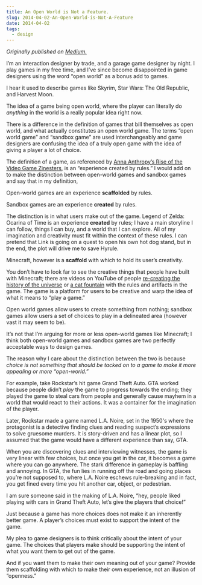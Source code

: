 ```yaml
---
title: An Open World is Not a Feature.
slug: 2014-04-02-An-Open-World-is-Not-A-Feature
date: 2014-04-02
tags:
  - design
---
```


_Originally published on [Medium.](https://medium.com/@chostett/f81d906d6dd9)_

I’m an interaction designer by trade, and a garage game designer by night. I play games in my free time, and I’ve since become disappointed in game designers using the word “open world” as a bonus add to games.

I hear it used to describe games like Skyrim, Star Wars: The Old Republic, and Harvest Moon.

The idea of a game being open world, where the player can literally do _anything_ in the world is a really popular idea right now.

There is a difference in the definition of games that bill themselves as open world, and what actually constitutes an open world game. The terms “open world game” and “sandbox game” are used interchangeably and game designers are confusing the idea of a truly open game with the idea of giving a player a lot of choice.

The definition of a game, as referenced by [Anna Anthropy’s Rise of the Video Game Zinesters](https://www.indiebound.org/book/9781609803728), is an “experience created by rules.” I would add on to make the distinction between open-world games and sandbox games and say that in my definition,

Open-world games are an experience **scaffolded** by rules.

Sandbox games are an experience **created** by rules.

The distinction is in what users make out of the game. Legend of Zelda: Ocarina of Time is an experience **created** by rules; I have a main storyline I can follow, things I can buy, and a world that I can explore. All of my imagination and creativity must fit within the context of these rules. I can pretend that Link is going on a quest to open his own hot dog stand, but in the end, the plot will drive me to save Hyrule.

Minecraft, however is a **scaffold** with which to hold its user’s creativity.

You don’t have to look far to see the creative things that people have built with Minecraft; there are videos on YouTube of people [re-creating the history of the universe](https://www.youtube.com/watch?v=cyFQwo-UesQ) or [a cat fountain](https://www.youtube.com/watch?v=iNw2YcAK9Wc) with the rules and artifacts in the game. The game is a platform for users to be creative and warp the idea of what it means to “play a game.”

Open world games allow users to create something from nothing; sandbox games allow users a set of choices to play in a delineated area (however vast it may seem to be).

It’s not that I’m arguing for more or less open-world games like Minecraft; I think both open-world games and sandbox games are two perfectly acceptable ways to design games.

The reason why I care about the distinction between the two is because _choice is not something that should be tacked on to a game to make it more appealing or more “open-world.”_

For example, take Rockstar’s hit game Grand Theft Auto. GTA worked because people didn’t _play_ the game to progress towards the ending; they played the game to steal cars from people and generally cause mayhem in a world that would react to their actions. It was a container for the imagination of the player.

Later, Rockstar made a game named L.A. Noire, set in the 1950's where the protagonist is a detective finding clues and reading suspect’s expressions to solve gruesome murders. It is story-driven and has a linear plot, so I assumed that the game would have a different experience than say, GTA.

When you are discovering clues and interviewing witnesses, the game is very linear with few choices, but once you get in the car, it becomes a game where you can go anywhere. The stark difference in gameplay is baffling and annoying. In GTA, the fun lies in running off the road and going places you’re not supposed to, where L.A. Noire eschews rule-breaking and in fact, you get fined every time you hit another car, object, or pedestrian.

I am sure someone said in the making of L.A. Noire, “hey, people liked playing with cars in Grand Theft Auto, let’s give the players that choice!”

Just because a game has more choices does not make it an inherently better game. A player’s choices must exist to support the intent of the game.

My plea to game designers is to think critically about the intent of your game. The choices that players make should be supporting the intent of what you want them to get out of the game.

And if you want them to make their own meaning out of your game? Provide them scaffolding with which to make their own experience, not an illusion of “openness.”
